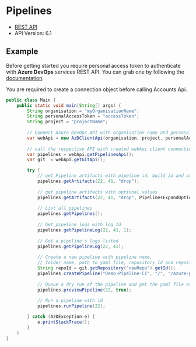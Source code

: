 # Pipelines

- [REST API](https://docs.microsoft.com/en-us/rest/api/azure/devops/pipelines/?view=azure-devops-rest-6.1)
- API Version: 6.1

## Example

Before getting started you require personal access token to authenticate with **Azure DevOps** services REST API.
You can grab one by following the [documentation](https://docs.microsoft.com/en-us/azure/devops/organizations/accounts/use-personal-access-tokens-to-authenticate?WT.mc_id=docs-github-dbrown&view=azure-devops&tabs=preview-page).

You are required to create a connection object before calling Accounts Api.

```java
public class Main {
    public static void main(String[] args) {
        String organisation = "myOrganisationName";
        String personalAccessToken = "accessToken";
        String project = "projectName";
        
        // Connect Azure DevOps API with organisation name and personal access token.
        var webApi = new AzDClientApi(organisation, project, personalAccessToken);
    
        // call the respective API with created webApi client connection object;
        var pipelines = webApi.getPipelinesApi();
        var git  = webApi.getGitApi();

        try {
            // get Pipeline artifacts with pipeline id, build id and artifact name
            pipelines.getArtifacts(22, 41, "drop");
            
            // get pipeline artifacts with optional values
            pipelines.getArtifacts(22, 41, "drop", PipelinesExpandOptions.SIGNEDCONTENT);
            
            // List all pipelines
            pipelines.getPipelines();
            
            // Get pipeline logs with log Id
            pipelines.getPipelineLog(22, 41, 1);
            
            // Get a pipeline's logs listed
            pipelines.getPipelineLog(22, 41);
            
            // Create a new pipeline with pipeline name,
            // folder name, path to yaml file, repository Id and repository name
            String repoId = git.getRepository("newRepo").getId();
            pipelines.createPipeline("Demo-Pipeline-CI", "/", "/azure-pipelines.yaml", repoId, "newRepo");
            
            // Queue a dry run of the pipeline and get the yaml file as a result
            pipelines.previewPipeline(22, true);
            
            // Run a pipeline with id
            pipelines.runPipeline(22);

        } catch (AzDException e) {
            e.printStackTrace();
        }
    }
}
```

